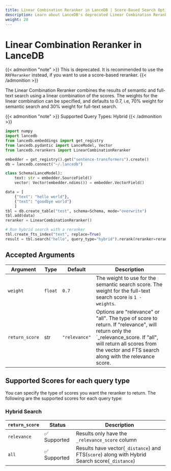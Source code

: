 ```yaml
---
title: Linear Combination Reranker in LanceDB | Score-Based Search Optimization
description: Learn about LanceDB's deprecated Linear Combination Reranker for combining semantic and full-text search scores.
weight: 20
---
```


# Linear Combination Reranker in LanceDB

{{< admonition "note" >}}
This is deprecated. It is recommended to use the `RRFReranker` instead, if you want to use a score-based reranker.
{{< /admonition >}}

The Linear Combination Reranker combines the results of semantic and full-text search using a linear combination of the scores. The weights for the linear combination can be specified, and defaults to 0.7, i.e, 70% weight for semantic search and 30% weight for full-text search.

{{< admonition "note" >}}
Supported Query Types: Hybrid
{{< /admonition >}}


```python
import numpy
import lancedb
from lancedb.embeddings import get_registry
from lancedb.pydantic import LanceModel, Vector
from lancedb.rerankers import LinearCombinationReranker

embedder = get_registry().get("sentence-transformers").create()
db = lancedb.connect("~/.lancedb")

class Schema(LanceModel):
    text: str = embedder.SourceField()
    vector: Vector(embedder.ndims()) = embedder.VectorField()

data = [
    {"text": "hello world"},
    {"text": "goodbye world"}
    ]
tbl = db.create_table("test", schema=Schema, mode="overwrite")
tbl.add(data)
reranker = LinearCombinationReranker()

# Run hybrid search with a reranker
tbl.create_fts_index("text", replace=True)
result = tbl.search("hello", query_type="hybrid").rerank(reranker=reranker).to_list()

```

Accepted Arguments
----------------
| Argument | Type | Default | Description |
| --- | --- | --- | --- |
| `weight` | `float` | `0.7` | The weight to use for the semantic search score. The weight for the full-text search score is `1 - weights`. |
| `return_score` | str | `"relevance"` | Options are "relevance" or "all". The type of score to return. If "relevance", will return only the `_relevance_score. If "all", will return all scores from the vector and FTS search along with the relevance score. |


## Supported Scores for each query type
You can specify the type of scores you want the reranker to return. The following are the supported scores for each query type:

### Hybrid Search
|`return_score`| Status | Description |
| --- | --- | --- |
| `relevance` | ✅ Supported | Results only have the `_relevance_score` column |
| `all` | ✅ Supported | Results have vector(`_distance`) and FTS(`score`) along with Hybrid Search score(`_distance`) |
